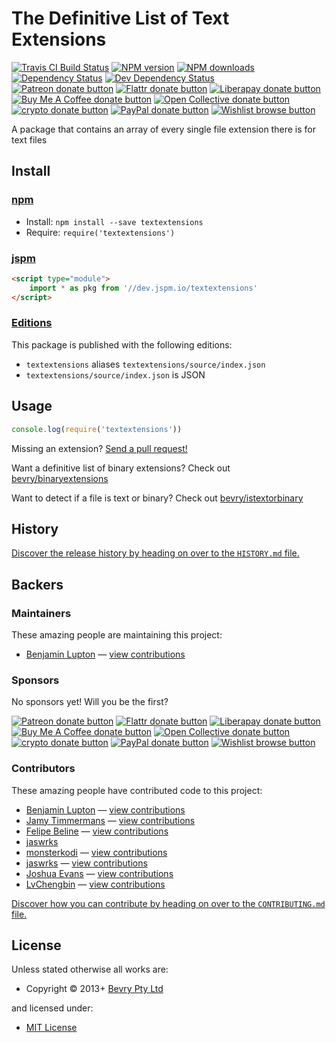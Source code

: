 <!-- TITLE/ -->

<h1>The Definitive List of Text Extensions</h1>

<!-- /TITLE -->


<!-- BADGES/ -->

<span class="badge-travisci"><a href="http://travis-ci.com/bevry/textextensions" title="Check this project's build status on TravisCI"><img src="https://img.shields.io/travis/com/bevry/textextensions/master.svg" alt="Travis CI Build Status" /></a></span>
<span class="badge-npmversion"><a href="https://npmjs.org/package/textextensions" title="View this project on NPM"><img src="https://img.shields.io/npm/v/textextensions.svg" alt="NPM version" /></a></span>
<span class="badge-npmdownloads"><a href="https://npmjs.org/package/textextensions" title="View this project on NPM"><img src="https://img.shields.io/npm/dm/textextensions.svg" alt="NPM downloads" /></a></span>
<span class="badge-daviddm"><a href="https://david-dm.org/bevry/textextensions" title="View the status of this project's dependencies on DavidDM"><img src="https://img.shields.io/david/bevry/textextensions.svg" alt="Dependency Status" /></a></span>
<span class="badge-daviddmdev"><a href="https://david-dm.org/bevry/textextensions#info=devDependencies" title="View the status of this project's development dependencies on DavidDM"><img src="https://img.shields.io/david/dev/bevry/textextensions.svg" alt="Dev Dependency Status" /></a></span>
<br class="badge-separator" />
<span class="badge-patreon"><a href="https://patreon.com/bevry" title="Donate to this project using Patreon"><img src="https://img.shields.io/badge/patreon-donate-yellow.svg" alt="Patreon donate button" /></a></span>
<span class="badge-flattr"><a href="https://flattr.com/profile/balupton" title="Donate to this project using Flattr"><img src="https://img.shields.io/badge/flattr-donate-yellow.svg" alt="Flattr donate button" /></a></span>
<span class="badge-liberapay"><a href="https://liberapay.com/bevry" title="Donate to this project using Liberapay"><img src="https://img.shields.io/badge/liberapay-donate-yellow.svg" alt="Liberapay donate button" /></a></span>
<span class="badge-buymeacoffee"><a href="https://buymeacoffee.com/balupton" title="Donate to this project using Buy Me A Coffee"><img src="https://img.shields.io/badge/buy%20me%20a%20coffee-donate-yellow.svg" alt="Buy Me A Coffee donate button" /></a></span>
<span class="badge-opencollective"><a href="https://opencollective.com/bevry" title="Donate to this project using Open Collective"><img src="https://img.shields.io/badge/open%20collective-donate-yellow.svg" alt="Open Collective donate button" /></a></span>
<span class="badge-crypto"><a href="https://bevry.me/crypto" title="Donate to this project using Cryptocurrency"><img src="https://img.shields.io/badge/crypto-donate-yellow.svg" alt="crypto donate button" /></a></span>
<span class="badge-paypal"><a href="https://bevry.me/paypal" title="Donate to this project using Paypal"><img src="https://img.shields.io/badge/paypal-donate-yellow.svg" alt="PayPal donate button" /></a></span>
<span class="badge-wishlist"><a href="https://bevry.me/wishlist" title="Buy an item on our wishlist for us"><img src="https://img.shields.io/badge/wishlist-donate-yellow.svg" alt="Wishlist browse button" /></a></span>

<!-- /BADGES -->


<!-- DESCRIPTION/ -->

A package that contains an array of every single file extension there is for text files

<!-- /DESCRIPTION -->


<!-- INSTALL/ -->

<h2>Install</h2>

<a href="https://npmjs.com" title="npm is a package manager for javascript"><h3>npm</h3></a>
<ul>
<li>Install: <code>npm install --save textextensions</code></li>
<li>Require: <code>require('textextensions')</code></li>
</ul>

<a href="https://jspm.io" title="Native ES Modules CDN"><h3>jspm</h3></a>

``` html
<script type="module">
    import * as pkg from '//dev.jspm.io/textextensions'
</script>
```

<h3><a href="https://editions.bevry.me" title="Editions are the best way to produce and consume packages you care about.">Editions</a></h3>

<p>This package is published with the following editions:</p>

<ul><li><code>textextensions</code> aliases <code>textextensions/source/index.json</code></li>
<li><code>textextensions/source/index.json</code> is JSON</li></ul>

<!-- /INSTALL -->


## Usage

``` javascript
console.log(require('textextensions'))
```

Missing an extension? [Send a pull request!](https://github.com/bevry/textextensions/edit/master/source/index.json)

Want a definitive list of binary extensions? Check out [bevry/binaryextensions](https://github.com/bevry/binaryextensions)

Want to detect if a file is text or binary? Check out [bevry/istextorbinary](https://github.com/bevry/istextorbinary)


<!-- HISTORY/ -->

<h2>History</h2>

<a href="https://github.com/bevry/textextensions/blob/master/HISTORY.md#files">Discover the release history by heading on over to the <code>HISTORY.md</code> file.</a>

<!-- /HISTORY -->


<!-- BACKERS/ -->

<h2>Backers</h2>

<h3>Maintainers</h3>

These amazing people are maintaining this project:

<ul><li><a href="http://balupton.com">Benjamin Lupton</a> — <a href="https://github.com/bevry/textextensions/commits?author=balupton" title="View the GitHub contributions of Benjamin Lupton on repository bevry/textextensions">view contributions</a></li></ul>

<h3>Sponsors</h3>

No sponsors yet! Will you be the first?

<span class="badge-patreon"><a href="https://patreon.com/bevry" title="Donate to this project using Patreon"><img src="https://img.shields.io/badge/patreon-donate-yellow.svg" alt="Patreon donate button" /></a></span>
<span class="badge-flattr"><a href="https://flattr.com/profile/balupton" title="Donate to this project using Flattr"><img src="https://img.shields.io/badge/flattr-donate-yellow.svg" alt="Flattr donate button" /></a></span>
<span class="badge-liberapay"><a href="https://liberapay.com/bevry" title="Donate to this project using Liberapay"><img src="https://img.shields.io/badge/liberapay-donate-yellow.svg" alt="Liberapay donate button" /></a></span>
<span class="badge-buymeacoffee"><a href="https://buymeacoffee.com/balupton" title="Donate to this project using Buy Me A Coffee"><img src="https://img.shields.io/badge/buy%20me%20a%20coffee-donate-yellow.svg" alt="Buy Me A Coffee donate button" /></a></span>
<span class="badge-opencollective"><a href="https://opencollective.com/bevry" title="Donate to this project using Open Collective"><img src="https://img.shields.io/badge/open%20collective-donate-yellow.svg" alt="Open Collective donate button" /></a></span>
<span class="badge-crypto"><a href="https://bevry.me/crypto" title="Donate to this project using Cryptocurrency"><img src="https://img.shields.io/badge/crypto-donate-yellow.svg" alt="crypto donate button" /></a></span>
<span class="badge-paypal"><a href="https://bevry.me/paypal" title="Donate to this project using Paypal"><img src="https://img.shields.io/badge/paypal-donate-yellow.svg" alt="PayPal donate button" /></a></span>
<span class="badge-wishlist"><a href="https://bevry.me/wishlist" title="Buy an item on our wishlist for us"><img src="https://img.shields.io/badge/wishlist-donate-yellow.svg" alt="Wishlist browse button" /></a></span>

<h3>Contributors</h3>

These amazing people have contributed code to this project:

<ul><li><a href="http://balupton.com">Benjamin Lupton</a> — <a href="https://github.com/bevry/textextensions/commits?author=balupton" title="View the GitHub contributions of Benjamin Lupton on repository bevry/textextensions">view contributions</a></li>
<li><a href="https://github.com/JamyDev">Jamy Timmermans</a> — <a href="https://github.com/bevry/textextensions/commits?author=JamyDev" title="View the GitHub contributions of Jamy Timmermans on repository bevry/textextensions">view contributions</a></li>
<li><a href="http://blog.fbeline.com">Felipe Beline</a> — <a href="https://github.com/bevry/textextensions/commits?author=fbeline" title="View the GitHub contributions of Felipe Beline on repository bevry/textextensions">view contributions</a></li>
<li><a href="http://src.works">jaswrks</a></li>
<li><a href="http://monsterkodi.github.io">monsterkodi</a> — <a href="https://github.com/bevry/textextensions/commits?author=monsterkodi" title="View the GitHub contributions of monsterkodi on repository bevry/textextensions">view contributions</a></li>
<li><a href="http://jaswrks.com">jaswrks</a> — <a href="https://github.com/bevry/textextensions/commits?author=jaswrks" title="View the GitHub contributions of jaswrks on repository bevry/textextensions">view contributions</a></li>
<li><a href="http://www.linkedin.com/profile/view?id=351521559">Joshua Evans</a> — <a href="https://github.com/bevry/textextensions/commits?author=TheJoshuaEvans" title="View the GitHub contributions of Joshua Evans on repository bevry/textextensions">view contributions</a></li>
<li><a href="https://github.com/LvChengbin">LvChengbin</a> — <a href="https://github.com/bevry/textextensions/commits?author=LvChengbin" title="View the GitHub contributions of LvChengbin on repository bevry/textextensions">view contributions</a></li></ul>

<a href="https://github.com/bevry/textextensions/blob/master/CONTRIBUTING.md#files">Discover how you can contribute by heading on over to the <code>CONTRIBUTING.md</code> file.</a>

<!-- /BACKERS -->


<!-- LICENSE/ -->

<h2>License</h2>

Unless stated otherwise all works are:

<ul><li>Copyright &copy; 2013+ <a href="http://bevry.me">Bevry Pty Ltd</a></li></ul>

and licensed under:

<ul><li><a href="http://spdx.org/licenses/MIT.html">MIT License</a></li></ul>

<!-- /LICENSE -->
